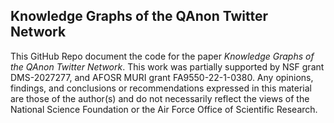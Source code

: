 ## Knowledge Graphs of the QAnon Twitter Network

This GitHub Repo document the code for the paper *Knowledge Graphs of the QAnon Twitter Network*. This work was partially supported by NSF grant DMS-2027277, and AFOSR MURI grant FA9550-22-1-0380. Any opinions, findings, and conclusions or recommendations expressed in this material are those of the author(s) and do not necessarily reflect the views of the National Science Foundation or the Air Force Office of Scientific Research.

